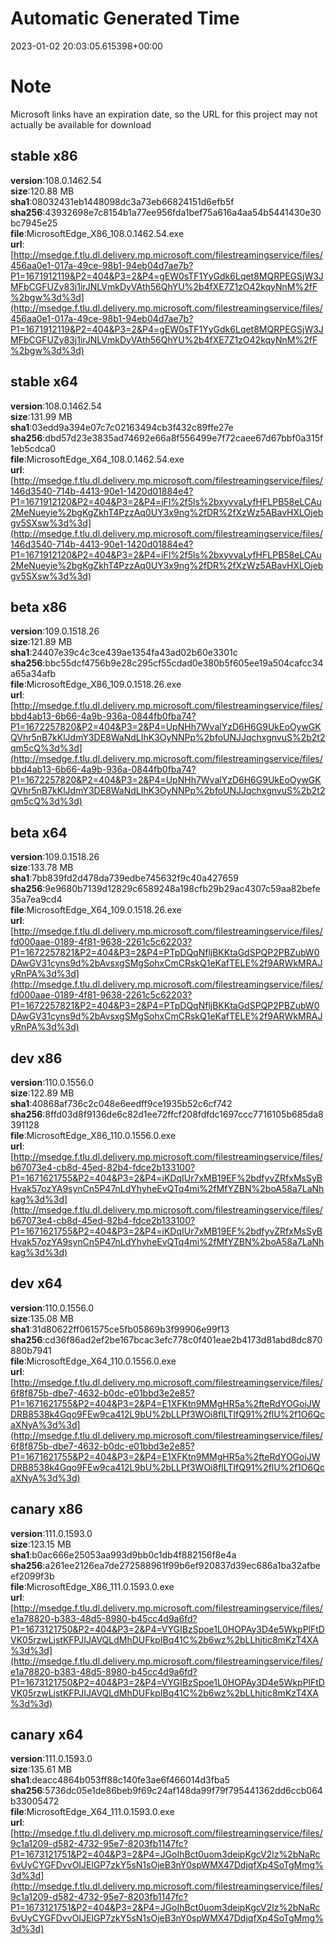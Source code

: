 # Automatic Generated Time
2023-01-02 20:03:05.615398+00:00

# Note
Microsoft links have an expiration date, so the URL for this project may not actually be available for download

## stable x86
**version**:108.0.1462.54  
**size**:120.88 MB  
**sha1**:08032431eb1448098dc3a73eb66824151d6efb5f  
**sha256**:43932698e7c8154b1a77ee956fda1bef75a616a4aa54b5441430e30bc7945e25  
**file**:MicrosoftEdge_X86_108.0.1462.54.exe  
**url**:[http://msedge.f.tlu.dl.delivery.mp.microsoft.com/filestreamingservice/files/456aa0e1-017a-49ce-98b1-94eb04d7ae7b?P1=1671912119&P2=404&P3=2&P4=gEW0sTF1YyGdk6Lqet8MQRPEGSjW3JMFbCGFUZy83j1irJNLVmkDyVAth56QhYU%2b4fXE7Z1zO42kqyNnM%2fF%2bgw%3d%3d](http://msedge.f.tlu.dl.delivery.mp.microsoft.com/filestreamingservice/files/456aa0e1-017a-49ce-98b1-94eb04d7ae7b?P1=1671912119&P2=404&P3=2&P4=gEW0sTF1YyGdk6Lqet8MQRPEGSjW3JMFbCGFUZy83j1irJNLVmkDyVAth56QhYU%2b4fXE7Z1zO42kqyNnM%2fF%2bgw%3d%3d)  

## stable x64
**version**:108.0.1462.54  
**size**:131.99 MB  
**sha1**:03edd9a394e07c7c02163494cb3f432c89ffe27e  
**sha256**:dbd57d23e3835ad74692e66a8f556499e7f72caee67d67bbf0a315f1eb5cdca0  
**file**:MicrosoftEdge_X64_108.0.1462.54.exe  
**url**:[http://msedge.f.tlu.dl.delivery.mp.microsoft.com/filestreamingservice/files/146d3540-714b-4413-90e1-1420d01884e4?P1=1671912120&P2=404&P3=2&P4=iFl%2f5ls%2bxyvvaLyfHFLPB58eLCAu2MeNueyie%2bgKgZkhT4PzzAq0UY3x9ng%2fDR%2fXzWz5ABavHXLOjebgv5SXsw%3d%3d](http://msedge.f.tlu.dl.delivery.mp.microsoft.com/filestreamingservice/files/146d3540-714b-4413-90e1-1420d01884e4?P1=1671912120&P2=404&P3=2&P4=iFl%2f5ls%2bxyvvaLyfHFLPB58eLCAu2MeNueyie%2bgKgZkhT4PzzAq0UY3x9ng%2fDR%2fXzWz5ABavHXLOjebgv5SXsw%3d%3d)  

## beta x86
**version**:109.0.1518.26  
**size**:121.89 MB  
**sha1**:24407e39c4c3ce439ae1354fa43ad02b60e3301c  
**sha256**:bbc55dcf4756b9e28c295cf55cdad0e380b5f605ee19a504cafcc34a65a34afb  
**file**:MicrosoftEdge_X86_109.0.1518.26.exe  
**url**:[http://msedge.f.tlu.dl.delivery.mp.microsoft.com/filestreamingservice/files/bbd4ab13-6b66-4a9b-936a-0844fb0fba74?P1=1672257820&P2=404&P3=2&P4=UpNHh7WvalYzD6H6G9UkEoOywGKQVhr5nB7kKlJdmY3DE8WaNdLIhK3OyNNPp%2bfoUNJJqchxgnvuS%2b2t2qm5cQ%3d%3d](http://msedge.f.tlu.dl.delivery.mp.microsoft.com/filestreamingservice/files/bbd4ab13-6b66-4a9b-936a-0844fb0fba74?P1=1672257820&P2=404&P3=2&P4=UpNHh7WvalYzD6H6G9UkEoOywGKQVhr5nB7kKlJdmY3DE8WaNdLIhK3OyNNPp%2bfoUNJJqchxgnvuS%2b2t2qm5cQ%3d%3d)  

## beta x64
**version**:109.0.1518.26  
**size**:133.78 MB  
**sha1**:7bb839fd2d478da739edbe745632f9c40a427659  
**sha256**:9e9680b7139d12829c6589248a198cfb29b29ac4307c59aa82befe35a7ea9cd4  
**file**:MicrosoftEdge_X64_109.0.1518.26.exe  
**url**:[http://msedge.f.tlu.dl.delivery.mp.microsoft.com/filestreamingservice/files/fd000aae-0189-4f81-9638-2261c5c62203?P1=1672257821&P2=404&P3=2&P4=PTpDQqNfljBKKtaGdSPQP2PBZubW0DAwGV31cyns9d%2bAvsxgSMgSohxCmCRskQ1eKafTELE%2f9ARWkMRAJyRnPA%3d%3d](http://msedge.f.tlu.dl.delivery.mp.microsoft.com/filestreamingservice/files/fd000aae-0189-4f81-9638-2261c5c62203?P1=1672257821&P2=404&P3=2&P4=PTpDQqNfljBKKtaGdSPQP2PBZubW0DAwGV31cyns9d%2bAvsxgSMgSohxCmCRskQ1eKafTELE%2f9ARWkMRAJyRnPA%3d%3d)  

## dev x86
**version**:110.0.1556.0  
**size**:122.89 MB  
**sha1**:40868af736c2c048e6eedff9ce1935b52c6cf742  
**sha256**:8ffd03d8f9136de6c82d1ee72ffcf208fdfdc1697ccc7716105b685da8391128  
**file**:MicrosoftEdge_X86_110.0.1556.0.exe  
**url**:[http://msedge.f.tlu.dl.delivery.mp.microsoft.com/filestreamingservice/files/b67073e4-cb8d-45ed-82b4-fdce2b133100?P1=1671621755&P2=404&P3=2&P4=iKDqIUr7xMB19EF%2bdfyvZRfxMsSyBHvak57ozYA9synCn5P47nLdYhyheEvQTq4mi%2fMfYZBN%2boA58a7LaNhkag%3d%3d](http://msedge.f.tlu.dl.delivery.mp.microsoft.com/filestreamingservice/files/b67073e4-cb8d-45ed-82b4-fdce2b133100?P1=1671621755&P2=404&P3=2&P4=iKDqIUr7xMB19EF%2bdfyvZRfxMsSyBHvak57ozYA9synCn5P47nLdYhyheEvQTq4mi%2fMfYZBN%2boA58a7LaNhkag%3d%3d)  

## dev x64
**version**:110.0.1556.0  
**size**:135.08 MB  
**sha1**:31d80622ff061575ce5fb05869b3f99906e99f13  
**sha256**:cd36f86ad2ef2be167bcac3efc778c0f401eae2b4173d81abd8dc870880b7941  
**file**:MicrosoftEdge_X64_110.0.1556.0.exe  
**url**:[http://msedge.f.tlu.dl.delivery.mp.microsoft.com/filestreamingservice/files/6f8f875b-dbe7-4632-b0dc-e01bbd3e2e85?P1=1671621755&P2=404&P3=2&P4=E1XFKtn9MMgHR5a%2fteRdYOGoiJWDRB8538k4Gqo9FEw9ca412L9bU%2bLLPf3WOi8flLTIfQ91%2flU%2f1O6QcaXNyA%3d%3d](http://msedge.f.tlu.dl.delivery.mp.microsoft.com/filestreamingservice/files/6f8f875b-dbe7-4632-b0dc-e01bbd3e2e85?P1=1671621755&P2=404&P3=2&P4=E1XFKtn9MMgHR5a%2fteRdYOGoiJWDRB8538k4Gqo9FEw9ca412L9bU%2bLLPf3WOi8flLTIfQ91%2flU%2f1O6QcaXNyA%3d%3d)  

## canary x86
**version**:111.0.1593.0  
**size**:123.15 MB  
**sha1**:b0ac666e25053aa993d9bb0c1db4f882156f8e4a  
**sha256**:a261ee2126ea7de272588961f99b6ef920837d39ec686a1ba32afbeef2099f3b  
**file**:MicrosoftEdge_X86_111.0.1593.0.exe  
**url**:[http://msedge.f.tlu.dl.delivery.mp.microsoft.com/filestreamingservice/files/e1a78820-b383-48d5-8980-b45cc4d9a6fd?P1=1673121750&P2=404&P3=2&P4=VYGIBzSpoe1L0HOPAy3D4e5WkpPlFtDVK05rzwLjstKFPJIJAVQLdMhDUFkpIBq41C%2b6wz%2bLLhjtic8mKzT4XA%3d%3d](http://msedge.f.tlu.dl.delivery.mp.microsoft.com/filestreamingservice/files/e1a78820-b383-48d5-8980-b45cc4d9a6fd?P1=1673121750&P2=404&P3=2&P4=VYGIBzSpoe1L0HOPAy3D4e5WkpPlFtDVK05rzwLjstKFPJIJAVQLdMhDUFkpIBq41C%2b6wz%2bLLhjtic8mKzT4XA%3d%3d)  

## canary x64
**version**:111.0.1593.0  
**size**:135.61 MB  
**sha1**:deacc4864b053ff88c140fe3ae6f466014d3fba5  
**sha256**:5736dc05e1de86beb9f69c24af148da99f79f795441362dd6ccb064b33005472  
**file**:MicrosoftEdge_X64_111.0.1593.0.exe  
**url**:[http://msedge.f.tlu.dl.delivery.mp.microsoft.com/filestreamingservice/files/9c1a1209-d582-4732-95e7-8203fb1147fc?P1=1673121751&P2=404&P3=2&P4=JGoIhBct0uom3deipKgcV2lz%2bNaRc6vUyCYGFDvvOIJElGP7zkY5sN1sOjeB3nY0spWMX47DdjqfXp4SoTgMmg%3d%3d](http://msedge.f.tlu.dl.delivery.mp.microsoft.com/filestreamingservice/files/9c1a1209-d582-4732-95e7-8203fb1147fc?P1=1673121751&P2=404&P3=2&P4=JGoIhBct0uom3deipKgcV2lz%2bNaRc6vUyCYGFDvvOIJElGP7zkY5sN1sOjeB3nY0spWMX47DdjqfXp4SoTgMmg%3d%3d)  

